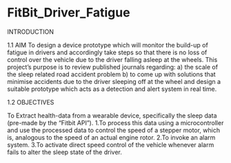 # FitBit_Driver_Fatigue
INTRODUCTION

1.1 AIM
To design a device prototype which will monitor the build-up of fatigue in drivers
and accordingly take steps so that there is no loss of control over the vehicle due to
the driver falling asleep at the wheels. This project’s purpose is to review
published journals regarding:
a) the scale of the sleep related road accident problem
b) to come up with solutions that minimise accidents due to the driver sleeping
off at the wheel and design a suitable prototype which acts as a detection and alert
system in real time.

1.2 OBJECTIVES

To Extract health-data from a wearable device, specifically the sleep data
(pre-made by the “Fitbit API”).
1.To process this data using a microcontroller and use the processed data to control
the speed of a stepper motor, which is, analogous to the speed of an actual engine
rotor.
2.To invoke an alarm system.
3.To activate direct speed control of the vehicle whenever alarm fails to alter the
sleep state of the driver.

